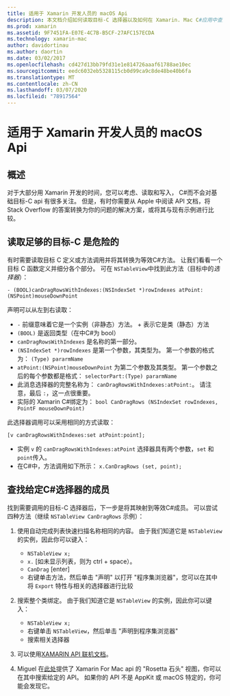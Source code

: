 ```yaml
---
title: 适用于 Xamarin 开发人员的 macOS Api
description: 本文档介绍如何读取目标-C 选择器以及如何在 Xamarin. Mac C#应用中查找其对应的方法。
ms.prod: xamarin
ms.assetid: 9F7451FA-E07E-4C7B-B5CF-27AFC157ECDA
ms.technology: xamarin-mac
author: davidortinau
ms.author: daortin
ms.date: 03/02/2017
ms.openlocfilehash: cd427d13bb79fd31e1e814726aaaf61788ae10ec
ms.sourcegitcommit: eedc6032eb5328115cb0d99ca9c8de48be40b6fa
ms.translationtype: MT
ms.contentlocale: zh-CN
ms.lasthandoff: 03/07/2020
ms.locfileid: "78917564"
---
```

# <a name="macos-apis-for-xamarinmac-developers"></a>适用于 Xamarin 开发人员的 macOS Api

## <a name="overview"></a>概述

对于大部分用 Xamarin 开发的时间，您可以考虑、读取和写入， C#而不会对基础目标-C api 有很多关注。 但是，有时你需要从 Apple 中阅读 API 文档，将 Stack Overflow 的答案转换为你的问题的解决方案，或将其与现有示例进行比较。

## <a name="reading-enough-objective-c-to-be-dangerous"></a>读取足够的目标-C 是危险的

有时需要读取目标 C 定义或方法调用并将其转换为等效C#方法。 让我们看看一个目标 C 函数定义并细分各个部分。 可在 `NSTableView`中找到此方法（目标中的*选择器*）：

```objc
- (BOOL)canDragRowsWithIndexes:(NSIndexSet *)rowIndexes atPoint:(NSPoint)mouseDownPoint
```

声明可以从左到右读取：

- `-` 前缀意味着它是一个实例（非静态）方法。 + 表示它是类（静态）方法
- `(BOOL)` 是返回类型（在中C#为 bool）
- `canDragRowsWithIndexes` 是名称的第一部分。
- `(NSIndexSet *)rowIndexes` 是第一个参数，其类型为。 第一个参数的格式为： `(Type) pararmName`
- `atPoint:(NSPoint)mouseDownPoint` 为第二个参数及其类型。 第一个参数之后的每个参数都是格式： `selectorPart:(Type) pararmName`
- 此消息选择器的完整名称为： `canDragRowsWithIndexes:atPoint:`。 请注意，最后 `:`，这一点很重要。
- 实际的 Xamarin C#绑定为： `bool CanDragRows (NSIndexSet rowIndexes, PointF mouseDownPoint)`

此选择器调用可以采用相同的方式读取：

```objc
[v canDragRowsWithIndexes:set atPoint:point];
```

- 实例 `v` 的 `canDragRowsWithIndexes:atPoint` 选择器具有两个参数，`set` 和 `point`传入。
- 在C#中，方法调用如下所示： `x.CanDragRows (set, point);`

<a name="finding_selector" />

## <a name="finding-the-c-member-for-a-given-selector"></a>查找给定C#选择器的成员

找到需要调用的目标-C 选择器后，下一步是将其映射到等效C#成员。 可以尝试四种方法（继续 `NSTableView CanDragRows` 示例）：

1. 使用自动完成列表快速扫描名称相同的内容。 由于我们知道它是 `NSTableView` 的实例，因此你可以键入：

    - `NSTableView x;`
    - `x.` [如未显示列表，则为 ctrl + space）。
    - `CanDrag` [enter]
    - 右键单击方法，然后单击 "声明" 以打开 "程序集浏览器"，您可以在其中将 `Export` 特性与相关的选择器进行比较

2. 搜索整个类绑定。 由于我们知道它是 `NSTableView` 的实例，因此你可以键入：

    - `NSTableView x;`
    - 右键单击 `NSTableView`，然后单击 "声明到程序集浏览器"
    - 搜索相关选择器

3. 可以使用[XAMARIN API 联机文档](https://docs.microsoft.com/dotnet/api/?view=xamarinmac-3.0)。

4. Miguel 在[此处](https://tirania.org/tmp/rosetta.html)提供了 Xamarin For Mac api 的 "Rosetta 石头" 视图，你可以在其中搜索给定的 API。 如果你的 API 不是 AppKit 或 macOS 特定的，你可能会发现它。

<!--
Note: In some cases, the assembly browser can hit a bug where it will open but not jump to the right definition. Keep that tab open, switch back to your source code and try again.
Note: The assembly browser tricks currently only works with Xamarin.Mac Classic. This will be fixed in a future version.
-->
